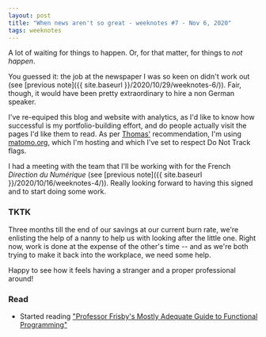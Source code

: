 ```yaml
---
layout: post
title: "When news aren't so great - weeknotes #7 - Nov 6, 2020"
tags: weeknotes
---
```


A lot of waiting for things to happen. Or, for that matter, for things to _not happen_.

You guessed it: the job at the newspaper I was so keen on didn't work out (see [previous note]({{ site.baseurl }}/2020/10/29/weeknotes-6/)). Fair, though, it would have been pretty extraordinary to hire a non German speaker.

I've re-equiped this blog and website with analytics, as I'd like to know how successful is my portfolio-building effort, and do people actually visit the pages I'd like them to read. As per [Thomas'](https://oncletom.io/) recommendation, I'm using [matomo.org](https://matomo.org/), which I'm hosting and which I've set to respect Do Not Track flags.

I had a meeting with the team that I'll be working with for the French _Direction du Numérique_ (see [previous note]({{ site.baseurl }}/2020/10/16/weeknotes-4/)). Really looking forward to having this signed and to start doing some work.

### TKTK
Three months till the end of our savings at our current burn rate, we're enlisting the help of a nanny to help us with looking after the little one. Right now, work is done at the expense of the other's time -- and as we're both trying to make it back into the workplace, we need some help.

Happy to see how it feels having a stranger and a proper professional around!

### Read
+ Started reading ["Professor Frisby's Mostly Adequate Guide to Functional Programming"](https://mostly-adequate.gitbooks.io/mostly-adequate-guide/content/)
